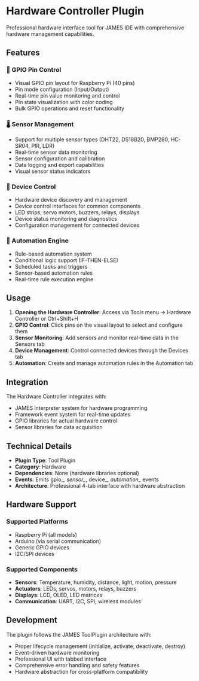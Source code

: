 # Hardware Controller Plugin

Professional hardware interface tool for JAMES IDE with comprehensive hardware management capabilities.

## Features

### 📌 GPIO Pin Control

- Visual GPIO pin layout for Raspberry Pi (40 pins)
- Pin mode configuration (Input/Output)
- Real-time pin value monitoring and control
- Pin state visualization with color coding
- Bulk GPIO operations and reset functionality

### 🌡️ Sensor Management

- Support for multiple sensor types (DHT22, DS18B20, BMP280, HC-SR04, PIR, LDR)
- Real-time sensor data monitoring
- Sensor configuration and calibration
- Data logging and export capabilities
- Visual sensor status indicators

### 🔧 Device Control

- Hardware device discovery and management
- Device control interfaces for common components
- LED strips, servo motors, buzzers, relays, displays
- Device status monitoring and diagnostics
- Configuration management for connected devices

### 🤖 Automation Engine

- Rule-based automation system
- Conditional logic support (IF-THEN-ELSE)
- Scheduled tasks and triggers
- Sensor-based automation rules
- Real-time rule execution engine

## Usage

1. **Opening the Hardware Controller**: Access via Tools menu → Hardware Controller or Ctrl+Shift+H
2. **GPIO Control**: Click pins on the visual layout to select and configure them
3. **Sensor Monitoring**: Add sensors and monitor real-time data in the Sensors tab
4. **Device Management**: Control connected devices through the Devices tab
5. **Automation**: Create and manage automation rules in the Automation tab

## Integration

The Hardware Controller integrates with:

- JAMES interpreter system for hardware programming
- Framework event system for real-time updates
- GPIO libraries for actual hardware control
- Sensor libraries for data acquisition

## Technical Details

- **Plugin Type**: Tool Plugin
- **Category**: Hardware
- **Dependencies**: None (hardware libraries optional)
- **Events**: Emits gpio_*, sensor_*, device_*, automation_* events
- **Architecture**: Professional 4-tab interface with hardware abstraction

## Hardware Support

### Supported Platforms

- Raspberry Pi (all models)
- Arduino (via serial communication)
- Generic GPIO devices
- I2C/SPI devices

### Supported Components

- **Sensors**: Temperature, humidity, distance, light, motion, pressure
- **Actuators**: LEDs, servos, motors, relays, buzzers
- **Displays**: LCD, OLED, LED matrices
- **Communication**: UART, I2C, SPI, wireless modules

## Development

The plugin follows the JAMES ToolPlugin architecture with:

- Proper lifecycle management (initialize, activate, deactivate, destroy)
- Event-driven hardware monitoring
- Professional UI with tabbed interface
- Comprehensive error handling and safety features
- Hardware abstraction for cross-platform compatibility